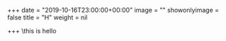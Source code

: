 +++
date = "2019-10-16T23:00:00+00:00"
image = ""
showonlyimage = false
title = "H"
weight = nil

+++
\\this is hello